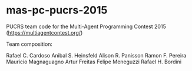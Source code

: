 # mas-pc-pucrs-2015
PUCRS team code for the Multi-Agent Programming Contest 2015 (https://multiagentcontest.org/)

Team composition:

Rafael C. Cardoso
Anibal S. Heinsfeld
Alison R. Panisson
Ramon F. Pereira
Mauricio Magnaguagno
Artur Freitas
Felipe Meneguzzi
Rafael H. Bordini